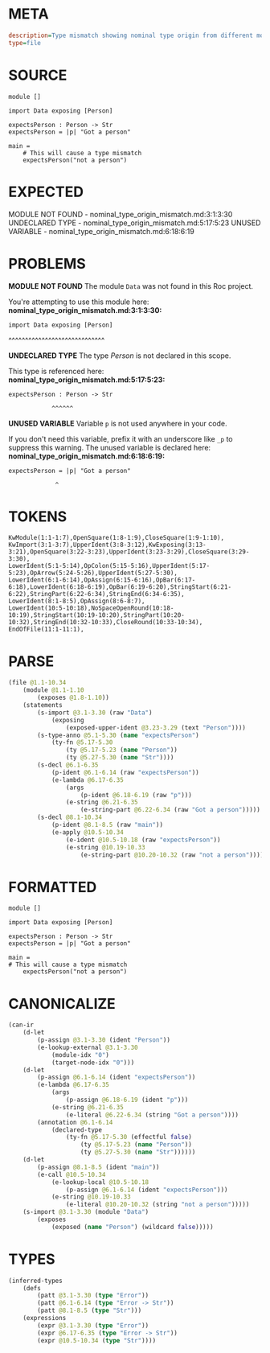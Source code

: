 # META
~~~ini
description=Type mismatch showing nominal type origin from different module
type=file
~~~
# SOURCE
~~~roc
module []

import Data exposing [Person]

expectsPerson : Person -> Str
expectsPerson = |p| "Got a person"

main =
    # This will cause a type mismatch
    expectsPerson("not a person")
~~~
# EXPECTED
MODULE NOT FOUND - nominal_type_origin_mismatch.md:3:1:3:30
UNDECLARED TYPE - nominal_type_origin_mismatch.md:5:17:5:23
UNUSED VARIABLE - nominal_type_origin_mismatch.md:6:18:6:19
# PROBLEMS
**MODULE NOT FOUND**
The module `Data` was not found in this Roc project.

You're attempting to use this module here:
**nominal_type_origin_mismatch.md:3:1:3:30:**
```roc
import Data exposing [Person]
```
^^^^^^^^^^^^^^^^^^^^^^^^^^^^^


**UNDECLARED TYPE**
The type _Person_ is not declared in this scope.

This type is referenced here:
**nominal_type_origin_mismatch.md:5:17:5:23:**
```roc
expectsPerson : Person -> Str
```
                ^^^^^^


**UNUSED VARIABLE**
Variable `p` is not used anywhere in your code.

If you don't need this variable, prefix it with an underscore like `_p` to suppress this warning.
The unused variable is declared here:
**nominal_type_origin_mismatch.md:6:18:6:19:**
```roc
expectsPerson = |p| "Got a person"
```
                 ^


# TOKENS
~~~zig
KwModule(1:1-1:7),OpenSquare(1:8-1:9),CloseSquare(1:9-1:10),
KwImport(3:1-3:7),UpperIdent(3:8-3:12),KwExposing(3:13-3:21),OpenSquare(3:22-3:23),UpperIdent(3:23-3:29),CloseSquare(3:29-3:30),
LowerIdent(5:1-5:14),OpColon(5:15-5:16),UpperIdent(5:17-5:23),OpArrow(5:24-5:26),UpperIdent(5:27-5:30),
LowerIdent(6:1-6:14),OpAssign(6:15-6:16),OpBar(6:17-6:18),LowerIdent(6:18-6:19),OpBar(6:19-6:20),StringStart(6:21-6:22),StringPart(6:22-6:34),StringEnd(6:34-6:35),
LowerIdent(8:1-8:5),OpAssign(8:6-8:7),
LowerIdent(10:5-10:18),NoSpaceOpenRound(10:18-10:19),StringStart(10:19-10:20),StringPart(10:20-10:32),StringEnd(10:32-10:33),CloseRound(10:33-10:34),
EndOfFile(11:1-11:1),
~~~
# PARSE
~~~clojure
(file @1.1-10.34
	(module @1.1-1.10
		(exposes @1.8-1.10))
	(statements
		(s-import @3.1-3.30 (raw "Data")
			(exposing
				(exposed-upper-ident @3.23-3.29 (text "Person"))))
		(s-type-anno @5.1-5.30 (name "expectsPerson")
			(ty-fn @5.17-5.30
				(ty @5.17-5.23 (name "Person"))
				(ty @5.27-5.30 (name "Str"))))
		(s-decl @6.1-6.35
			(p-ident @6.1-6.14 (raw "expectsPerson"))
			(e-lambda @6.17-6.35
				(args
					(p-ident @6.18-6.19 (raw "p")))
				(e-string @6.21-6.35
					(e-string-part @6.22-6.34 (raw "Got a person")))))
		(s-decl @8.1-10.34
			(p-ident @8.1-8.5 (raw "main"))
			(e-apply @10.5-10.34
				(e-ident @10.5-10.18 (raw "expectsPerson"))
				(e-string @10.19-10.33
					(e-string-part @10.20-10.32 (raw "not a person")))))))
~~~
# FORMATTED
~~~roc
module []

import Data exposing [Person]

expectsPerson : Person -> Str
expectsPerson = |p| "Got a person"

main = 
# This will cause a type mismatch
	expectsPerson("not a person")
~~~
# CANONICALIZE
~~~clojure
(can-ir
	(d-let
		(p-assign @3.1-3.30 (ident "Person"))
		(e-lookup-external @3.1-3.30
			(module-idx "0")
			(target-node-idx "0")))
	(d-let
		(p-assign @6.1-6.14 (ident "expectsPerson"))
		(e-lambda @6.17-6.35
			(args
				(p-assign @6.18-6.19 (ident "p")))
			(e-string @6.21-6.35
				(e-literal @6.22-6.34 (string "Got a person"))))
		(annotation @6.1-6.14
			(declared-type
				(ty-fn @5.17-5.30 (effectful false)
					(ty @5.17-5.23 (name "Person"))
					(ty @5.27-5.30 (name "Str"))))))
	(d-let
		(p-assign @8.1-8.5 (ident "main"))
		(e-call @10.5-10.34
			(e-lookup-local @10.5-10.18
				(p-assign @6.1-6.14 (ident "expectsPerson")))
			(e-string @10.19-10.33
				(e-literal @10.20-10.32 (string "not a person")))))
	(s-import @3.1-3.30 (module "Data")
		(exposes
			(exposed (name "Person") (wildcard false)))))
~~~
# TYPES
~~~clojure
(inferred-types
	(defs
		(patt @3.1-3.30 (type "Error"))
		(patt @6.1-6.14 (type "Error -> Str"))
		(patt @8.1-8.5 (type "Str")))
	(expressions
		(expr @3.1-3.30 (type "Error"))
		(expr @6.17-6.35 (type "Error -> Str"))
		(expr @10.5-10.34 (type "Str"))))
~~~
